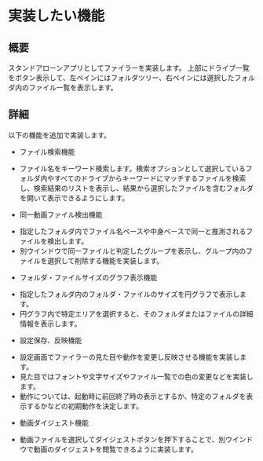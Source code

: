 # 実装したい機能

## 概要
スタンドアローンアプリとしてファイラーを実装します。
上部にドライブ一覧をボタン表示して、左ペインにはフォルダツリー、右ペインには選択したフォルダ内のファイル一覧を表示します。

## 詳細
以下の機能を追加で実装します。
* ファイル検索機能
 - ファイル名をキーワード検索します。検索オプションとして選択しているフォルダ内やすべてのドライブからキーワードにマッチするファイルを検索し、検索結果のリストを表示し、結果から選択したファイルを含むフォルダを開いて表示できるようにします。
* 同一動画ファイル検出機能
 - 指定したフォルダ内でファイル名ベースや中身ベースで同一と推測されるファイルを検出します。
 - 別ウインドウで同一ファイルと判定したグループを表示し、グループ内のファイルを選択して削除する機能を実装します。
* フォルダ・ファイルサイズのグラフ表示機能
 - 指定したフォルダ内のフォルダ・ファイルのサイズを円グラフで表示します。
 - 円グラフ内で特定エリアを選択すると、そのフォルダまたはファイルの詳細情報を表示します。
* 設定保存、反映機能
 - 設定画面でファイラーの見た目や動作を変更し反映させる機能を実装します。
 - 見た目ではフォントや文字サイズやファイル一覧での色の変更などを実装します。
 - 動作については、起動時に前回終了時の表示とするか、特定のフォルダを表示するかなどの初期動作を決定します。
* 動画ダイジェスト機能
 - 動画ファイルを選択してダイジェストボタンを押下することで、別ウインドウで動画のダイジェストを閲覧できるように実装します。

